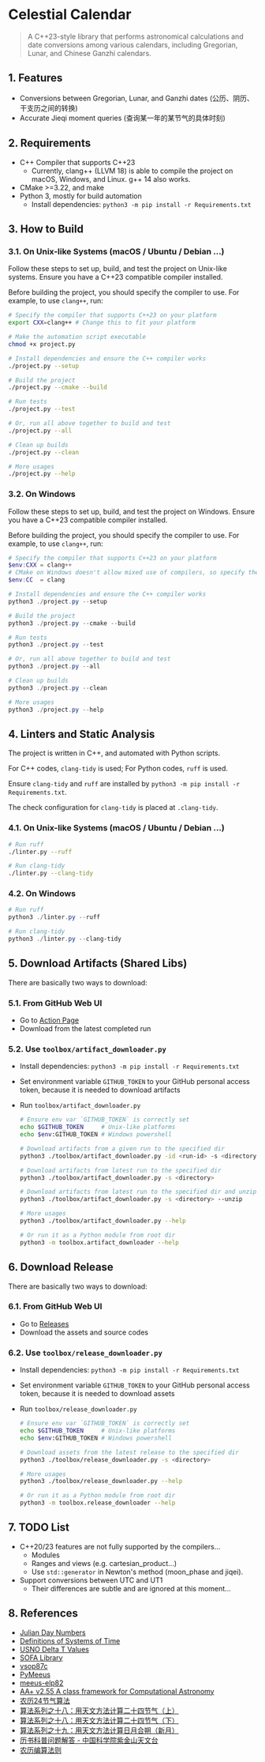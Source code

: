 # Celestial Calendar

> A C++23-style library that performs astronomical calculations and date conversions among various calendars, including Gregorian, Lunar, and Chinese Ganzhi calendars.

## 1. Features

* Conversions between Gregorian, Lunar, and Ganzhi dates (公历、阴历、干支历之间的转换)
* Accurate Jieqi moment queries (查询某一年的某节气的具体时刻)

## 2. Requirements

* C++ Compiler that supports C++23
  * Currently, clang++ (LLVM 18) is able to compile the project on macOS, Windows, and Linux. g++ 14 also works.
* CMake >=3.22, and make
* Python 3, mostly for build automation
  * Install dependencies: `python3 -m pip install -r Requirements.txt`

## 3. How to Build

### 3.1. On Unix-like Systems (macOS / Ubuntu / Debian ...)

Follow these steps to set up, build, and test the project on Unix-like systems. Ensure you have a C++23 compatible compiler installed.

Before building the project, you should specify the compiler to use. For example, to use `clang++`, run:

```sh
# Specify the compiler that supports C++23 on your platform
export CXX=clang++ # Change this to fit your platform

# Make the automation script executable
chmod +x project.py

# Install dependencies and ensure the C++ compiler works
./project.py --setup

# Build the project
./project.py --cmake --build

# Run tests
./project.py --test

# Or, run all above together to build and test
./project.py --all

# Clean up builds
./project.py --clean

# More usages
./project.py --help
```

### 3.2. On Windows

Follow these steps to set up, build, and test the project on Windows. Ensure you have a C++23 compatible compiler installed.

Before building the project, you should specify the compiler to use. For example, to use `clang++`, run:

```powershell
# Specify the compiler that supports C++23 on your platform
$env:CXX = clang++
# CMake on Windows doesn't allow mixed use of compilers, so specify the LLVM C compiler as well, otherwise it may cause problems
$env:CC  = clang   

# Install dependencies and ensure the C++ compiler works
python3 ./project.py --setup

# Build the project
python3 ./project.py --cmake --build

# Run tests
python3 ./project.py --test

# Or, run all above together to build and test
python3 ./project.py --all

# Clean up builds
python3 ./project.py --clean

# More usages
python3 ./project.py --help
```

## 4. Linters and Static Analysis

The project is written in C++, and automated with Python scripts.

For C++ codes, `clang-tidy` is used; For Python codes, `ruff` is used.

Ensure `clang-tidy` and `ruff` are installed by `python3 -m pip install -r Requirements.txt`.

The check configuration for `clang-tidy` is placed at `.clang-tidy`.

### 4.1. On Unix-like Systems (macOS / Ubuntu / Debian ...)

```sh
# Run ruff
./linter.py --ruff

# Run clang-tidy
./linter.py --clang-tidy
```

### 4.2. On Windows

```powershell
# Run ruff
python3 ./linter.py --ruff

# Run clang-tidy
python3 ./linter.py --clang-tidy
```

## 5. Download Artifacts (Shared Libs)

There are basically two ways to download:

### 5.1. From GitHub Web UI

* Go to [Action Page](https://github.com/0xf3cd/celestial-calendar/actions/workflows/build_and_test.yml)
* Download from the latest completed run
  
### 5.2. Use `toolbox/artifact_downloader.py`

* Install dependencies: `python3 -m pip install -r Requirements.txt`
* Set environment variable `GITHUB_TOKEN` to your GitHub personal access token, because it is needed to download artifacts
* Run `toolbox/artifact_downloader.py`

  ```sh
  # Ensure env var `GITHUB_TOKEN` is correctly set
  echo $GITHUB_TOKEN     # Unix-like platforms
  echo $env:GITHUB_TOKEN # Windows powershell

  # Download artifacts from a given run to the specified dir
  python3 ./toolbox/artifact_downloader.py -id <run-id> -s <directory>

  # Download artifacts from latest run to the specified dir
  python3 ./toolbox/artifact_downloader.py -s <directory>

  # Download artifacts from latest run to the specified dir and unzips them
  python3 ./toolbox/artifact_downloader.py -s <directory> --unzip

  # More usages
  python3 ./toolbox/artifact_downloader.py --help

  # Or run it as a Python module from root dir
  python3 -m toolbox.artifact_downloader --help
  ```

## 6. Download Release

There are basically two ways to download:

### 6.1. From GitHub Web UI

* Go to [Releases](https://github.com/0xf3cd/celestial-calendar/releases)
* Download the assets and source codes

### 6.2. Use `toolbox/release_downloader.py`

* Install dependencies: `python3 -m pip install -r Requirements.txt`
* Set environment variable `GITHUB_TOKEN` to your GitHub personal access token, because it is needed to download assets
* Run `toolbox/release_downloader.py`

  ```sh
  # Ensure env var `GITHUB_TOKEN` is correctly set
  echo $GITHUB_TOKEN     # Unix-like platforms
  echo $env:GITHUB_TOKEN # Windows powershell

  # Download assets from the latest release to the specified dir
  python3 ./toolbox/release_downloader.py -s <directory>

  # More usages
  python3 ./toolbox/release_downloader.py --help

  # Or run it as a Python module from root dir
  python3 -m toolbox.release_downloader --help
  ```

## 7. TODO List

* C++20/23 features are not fully supported by the compilers...
  * Modules
  * Ranges and views (e.g. cartesian_product...)
  * Use `std::generator` in Newton's method (moon_phase and jiqei).
* Support conversions between UTC and UT1
  * Their differences are subtle and are ignored at this moment...

## 8. References

* [Julian Day Numbers](https://quasar.as.utexas.edu/BillInfo/JulianDatesG.html)
* [Definitions of Systems of Time](https://www.cnmoc.usff.navy.mil/Our-Commands/United-States-Naval-Observatory/Precise-Time-Department/The-USNO-Master-Clock/Definitions-of-Systems-of-Time/)
* [USNO Delta T Values](https://maia.usno.navy.mil/ser7/deltat.data)
* [SOFA Library](https://www.iausofa.org/2021_0512_C)
* [vsop87c](https://github.com/hongzhen/vsop87c)
* [PyMeeus](https://github.com/architest/pymeeus)
* [meeus-elp82](https://www.celestialprogramming.com/meeus-elp82.html)
* [AA+ v2.55 A class framework for Computational Astronomy](http://www.naughter.com/aa.html)
* [农历24节气算法](https://www.cnblogs.com/qintangtao/archive/2013/03/04/2942245.html)
* [算法系列之十八：用天文方法计算二十四节气（上）](https://github.com/leetcola/nong/wiki/算法系列之十八：用天文方法计算二十四节气（上）)
* [算法系列之十八：用天文方法计算二十四节气（下）](https://github.com/leetcola/nong/wiki/算法系列之十八：用天文方法计算二十四节气（下）)
* [算法系列之十九：用天文方法计算日月合朔（新月）](https://github.com/leetcola/nong/wiki/算法系列之十九：用天文方法计算日月合朔（新月）)
* [历书科普问题解答 - 中国科学院紫金山天文台](http://www.pmo.cas.cn/xwdt2019/kpdt2019/202203/t20220317_6399980.html)
* [农历编算法则](https://ytliu0.github.io/ChineseCalendar/rules_simp.html)
